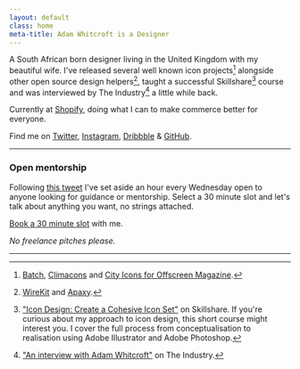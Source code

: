 ```yaml
---
layout: default
class: home
meta-title: Adam Whitcroft is a Designer
---
```


A South African born designer living in the United Kingdom with my beautiful wife. I've released several well known icon projects[^1] alongside other open source design helpers[^2], taught a successful Skillshare[^3] course and was interviewed by The Industry[^4] a little while back.

Currently at [Shopify](https://www.shopify.com), doing what I can to make commerce better for everyone.

Find me on [Twitter](https://twitter.com/adamwhitcroft), [Instagram](https://instagram.com/adamwhitcroft/), [Dribbble](https://dribbble.com/adamwhitcroft) &amp; [GitHub](https://github.com/AdamWhitcroft).

<hr>

### Open mentorship

Following [this tweet](https://twitter.com/AdamWhitcroft/status/797441359200272384) I've set aside an hour every Wednesday open to anyone looking for guidance or mentorship. Select a 30 minute slot and let's talk about anything you want, no strings attached.

[Book a 30 minute slot](https://calendly.com/adamwhitcroft) with me.

 *No freelance pitches please.*

<hr>

[^1]: [Batch](/batch), [Climacons](/climacons) and [City Icons for Offscreen Magazine](/offscreen).
[^2]: [WireKit](/wirekit) and [Apaxy](/apaxy).
[^3]: ["Icon Design: Create a Cohesive Icon Set"](http://skl.sh/adamw) on Skillshare. If you're curious about my approach to icon design, this short course might interest you. I cover the full process from conceptualisation to realisation using Adobe Illustrator and Adobe Photoshop.
[^4]: ["An interview with Adam Whitcroft"](http://theindustry.cc/2013/06/24/an-interview-with-adam-whitcroft/) on The Industry.
